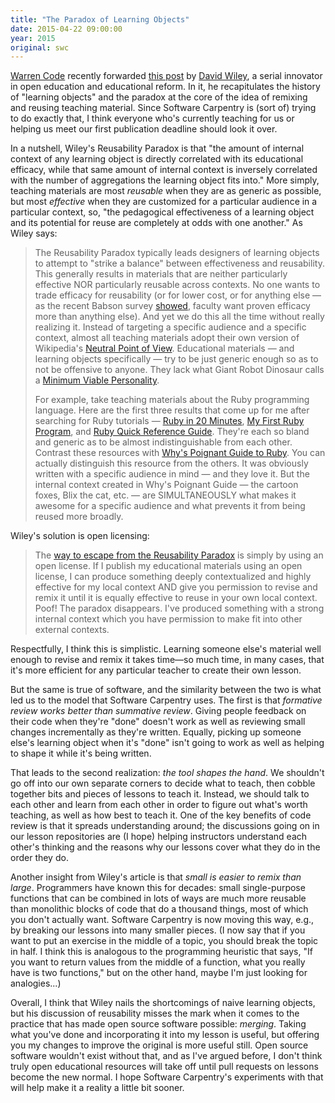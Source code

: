 ```yaml
---
title: "The Paradox of Learning Objects"
date: 2015-04-22 09:00:00
year: 2015
original: swc
---
```

<p>
  <a href="http://sclt.science.ubc.ca/warcode">Warren Code</a>
  recently forwarded <a href="http://opencontent.org/blog/archives/3854">this post</a>
  by <a href="http://www.davidwiley.org/">David Wiley</a>,
  a serial innovator in open education and educational reform.
  In it,
  he recapitulates the history of "learning objects"
  and the paradox at the core of the idea of remixing and reusing teaching material.
  Since Software Carpentry is (sort of) trying to do exactly that,
  I think everyone who's currently teaching for us or helping us meet our
  first publication deadline
  should look it over.
</p>
<p>
  In a nutshell,
  Wiley's Reusability Paradox is that
  "the amount of internal context of any learning object is directly correlated with its educational efficacy,
  while that same amount of internal context is inversely correlated with the number of aggregations the learning object fits into."
  More simply,
  teaching materials are most <em>reusable</em> when they are as generic as possible,
  but most <em>effective</em> when they are customized for a particular audience in a particular context,
  so, "the pedagogical effectiveness of a learning object and its potential for reuse are completely at odds with one another."
  As Wiley says:
</p>
<blockquote>
  <p>
    The Reusability Paradox typically leads designers of learning objects to attempt to "strike a balance" between effectiveness and reusability.
    This generally results in materials that are neither particularly effective NOR particularly reusable across contexts.
    No one wants to trade efficacy for reusability (or for lower cost, or for anything else &mdash;
    as the recent Babson survey <a href="http://opencontent.org/blog/archives/3619">showed</a>,
    faculty want proven efficacy more than anything else).
    And yet we do this all the time without really realizing it.
    Instead of targeting a specific audience and a specific context,
    almost all teaching materials adopt their own version of Wikipedia's
    <a href="http://en.wikipedia.org/wiki/Wikipedia:Neutral_point_of_view">Neutral Point of View</a>.
    Educational materials &mdash; and learning objects specifically &mdash; try to be just generic enough so as to not be offensive to anyone.
    They lack what Giant Robot Dinosaur calls
    a <a href="http://avc.com/2011/09/minimum-viable-personality/">Minimum Viable Personality</a>.
  </p>
  <p>
    For example,
    take teaching materials about the Ruby programming language.
    Here are the first three results that come up for me after searching for Ruby tutorials &mdash;
    <a href="https://www.ruby-lang.org/en/documentation/quickstart/">Ruby in 20 Minutes</a>,
    <a href="http://rubylearning.com/satishtalim/first_ruby_program.html">My First Ruby Program</a>,
    and <a href="http://www.tutorialspoint.com/ruby/ruby_quick_guide.htm">Ruby Quick Reference Guide</a>.
    They're each so bland and generic as to be almost indistinguishable from each other.
    Contrast these resources with <a href="http://mislav.uniqpath.com/poignant-guide/book/chapter-4.html">Why's Poignant Guide to Ruby</a>.
    You can actually distinguish this resource from the others.
    It was obviously written with a specific audience in mind &mdash; and they love it.
    But the internal context created in Why's Poignant Guide &mdash; the cartoon foxes, Blix the cat, etc. &mdash;
    are SIMULTANEOUSLY what makes it awesome for a specific audience and what prevents it from being reused more broadly.
  </p>
</blockquote>
<p>
  Wiley's solution is open licensing:
</p>
<blockquote>
  <p>
    The <a href="http://www.br-ie.org/pub/index.php/rbie/article/view/1022">way to escape from the Reusability Paradox</a>
    is simply by using an open license.
    If I publish my educational materials using an open license,
    I can produce something deeply contextualized and highly effective for my local context
    AND give you permission to revise and remix it until it is equally effective to reuse in your own local context.
    Poof!
    The paradox disappears.
    I've produced something with a strong internal context which you have permission to make fit into other external contexts.
  </p>
</blockquote>
<p>
  Respectfully,
  I think this is simplistic.
  Learning someone else's material well enough to revise and remix it takes time&mdash;so much time,
  in many cases,
  that it's more efficient for any particular teacher to create their own lesson.
</p>
<p>
  But the same is true of software,
  and the similarity between the two
  is what led us to the model that Software Carpentry uses.
  The first is that <em>formative review works better than summative review</em>.
  Giving people feedback on their code when they're "done"
  doesn't work as well
  as reviewing small changes incrementally as they're written.
  Equally,
  picking up someone else's learning object when it's "done" isn't going to work as well as
  helping to shape it while it's being written.
</p>
<p>
  That leads to the second realization:
  <em>the tool shapes the hand</em>.
  We shouldn't go off into our own separate corners to decide what to teach,
  then cobble together bits and pieces of lessons to teach it.
  Instead,
  we should
  talk to each other
  and
  learn from each other
  in order to figure out what's worth teaching,
  as well as how best to teach it.
  One of the key benefits of code review is that it spreads understanding around;
  the discussions going on in our lesson repositories
  are (I hope) helping instructors understand each other's thinking
  and the reasons why our lessons cover what they do in the order they do.
</p>
<p>
  Another insight from Wiley's article is that
  <em>small is easier to remix than large</em>.
  Programmers have known this for decades:
  small single-purpose functions that can be combined in lots of ways
  are much more reusable than monolithic blocks of code that do a thousand things,
  most of which you don't actually want.
  Software Carpentry is now moving this way,
  e.g.,
  by breaking our lessons into many smaller pieces.
  (I now say that if you want to put an exercise in the middle of a topic,
  you should break the topic in half.
  I think this is analogous to the programming heuristic that says,
  "If you want to return values from the middle of a function,
  what you really have is two functions,"
  but on the other hand,
  maybe I'm just looking for analogies...)
</p>
<p>
  Overall,
  I think that Wiley nails the shortcomings of naive learning objects,
  but his discussion of reusability misses the mark when it comes to
  the practice that has made open source software possible: <em>merging</em>.
  Taking what you've done and incorporating it into my lesson is useful,
  but offering you my changes to improve the original is more useful still.
  Open source software wouldn't exist without that,
  and as I've argued before,
  I don't think truly open educational resources will take off
  until pull requests on lessons become the new normal.
  I hope Software Carpentry's experiments with that will help make it a reality a little bit sooner.
</p>
